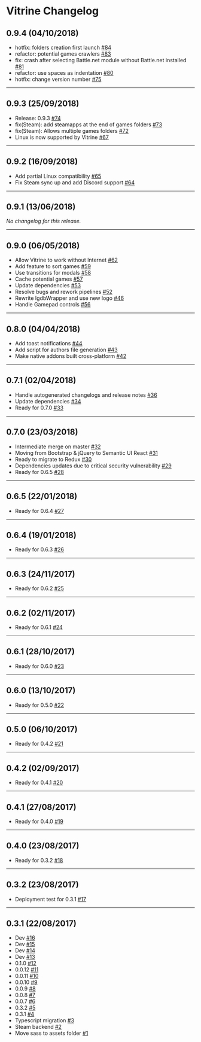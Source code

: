 # Vitrine Changelog

## 0.9.4 (04/10/2018)
- hotfix: folders creation first launch [#84](https://github.com/paul-roman/vitrine/pull/84)
- refactor: potential games crawlers [#83](https://github.com/paul-roman/vitrine/pull/83)
- fix: crash after selecting Battle.net module without Battle.net installed [#81](https://github.com/paul-roman/vitrine/pull/81)
- refactor: use spaces as indentation [#80](https://github.com/paul-roman/vitrine/pull/80)
- hotfix: change version number [#75](https://github.com/paul-roman/vitrine/pull/75)

---

## 0.9.3 (25/09/2018)
- Release: 0.9.3 [#74](https://github.com/paul-roman/vitrine/pull/74)
- fix(Steam): add steamapps at the end of games folders [#73](https://github.com/paul-roman/vitrine/pull/73)
- fix(Steam): Allows multiple games folders [#72](https://github.com/paul-roman/vitrine/pull/72)
- Linux is now supported by Vitrine [#67](https://github.com/paul-roman/vitrine/pull/67)

---

## 0.9.2 (16/09/2018)
- Add partial Linux compatibility [#65](https://github.com/paul-roman/vitrine/pull/65)
- Fix Steam sync up and add Discord support [#64](https://github.com/paul-roman/vitrine/pull/64)

---

## 0.9.1 (13/06/2018)
*No changelog for this release.*

---

## 0.9.0 (06/05/2018)
- Allow Vitrine to work without Internet [#62](https://github.com/paul-roman/vitrine/pull/62)
- Add feature to sort games [#59](https://github.com/paul-roman/vitrine/pull/59)
- Use transitions for modals [#58](https://github.com/paul-roman/vitrine/pull/58)
- Cache potential games [#57](https://github.com/paul-roman/vitrine/pull/57)
- Update dependencies [#53](https://github.com/paul-roman/vitrine/pull/53)
- Resolve bugs and rework pipelines [#52](https://github.com/paul-roman/vitrine/pull/52)
- Rewrite IgdbWrapper and use new logo [#46](https://github.com/paul-roman/vitrine/pull/46)
- Handle Gamepad controls [#56](https://github.com/paul-roman/vitrine/pull/56)

---

## 0.8.0 (04/04/2018)
- Add toast notifications [#44](https://github.com/paul-roman/vitrine/pull/44)
-  Add script for authors file generation [#43](https://github.com/paul-roman/vitrine/pull/43)
- Make native addons built cross-platform [#42](https://github.com/paul-roman/vitrine/pull/42)

---

## 0.7.1 (02/04/2018)
- Handle autogenerated changelogs and release notes [#36](https://github.com/paul-roman/vitrine/pull/36)
- Update dependencies [#34](https://github.com/paul-roman/vitrine/pull/34)
- Ready for 0.7.0 [#33](https://github.com/paul-roman/vitrine/pull/33)

---

## 0.7.0 (23/03/2018)
- Intermediate merge on master [#32](https://github.com/paul-roman/vitrine/pull/32)
- Moving from Bootstrap & jQuery to Semantic UI React [#31](https://github.com/paul-roman/vitrine/pull/31)
- Ready to migrate to Redux [#30](https://github.com/paul-roman/vitrine/pull/30)
- Dependencies updates due to critical security vulnerability [#29](https://github.com/paul-roman/vitrine/pull/29)
- Ready for 0.6.5 [#28](https://github.com/paul-roman/vitrine/pull/28)

---

## 0.6.5 (22/01/2018)
- Ready for 0.6.4 [#27](https://github.com/paul-roman/vitrine/pull/27)

---

## 0.6.4 (19/01/2018)
- Ready for 0.6.3 [#26](https://github.com/paul-roman/vitrine/pull/26)

---

## 0.6.3 (24/11/2017)
- Ready for 0.6.2 [#25](https://github.com/paul-roman/vitrine/pull/25)

---

## 0.6.2 (02/11/2017)
- Ready for 0.6.1 [#24](https://github.com/paul-roman/vitrine/pull/24)

---

## 0.6.1 (28/10/2017)
- Ready for 0.6.0 [#23](https://github.com/paul-roman/vitrine/pull/23)

---

## 0.6.0 (13/10/2017)
- Ready for 0.5.0 [#22](https://github.com/paul-roman/vitrine/pull/22)

---

## 0.5.0 (06/10/2017)
- Ready for 0.4.2 [#21](https://github.com/paul-roman/vitrine/pull/21)

---

## 0.4.2 (02/09/2017)
- Ready for 0.4.1 [#20](https://github.com/paul-roman/vitrine/pull/20)

---

## 0.4.1 (27/08/2017)
- Ready for 0.4.0 [#19](https://github.com/paul-roman/vitrine/pull/19)

---

## 0.4.0 (23/08/2017)
- Ready for 0.3.2 [#18](https://github.com/paul-roman/vitrine/pull/18)

---

## 0.3.2 (23/08/2017)
- Deployment test for 0.3.1 [#17](https://github.com/paul-roman/vitrine/pull/17)

---

## 0.3.1 (22/08/2017)
- Dev [#16](https://github.com/paul-roman/vitrine/pull/16)
- Dev [#15](https://github.com/paul-roman/vitrine/pull/15)
- Dev [#14](https://github.com/paul-roman/vitrine/pull/14)
- Dev [#13](https://github.com/paul-roman/vitrine/pull/13)
- 0.1.0 [#12](https://github.com/paul-roman/vitrine/pull/12)
- 0.0.12 [#11](https://github.com/paul-roman/vitrine/pull/11)
- 0.0.11 [#10](https://github.com/paul-roman/vitrine/pull/10)
- 0.0.10 [#9](https://github.com/paul-roman/vitrine/pull/9)
- 0.0.9 [#8](https://github.com/paul-roman/vitrine/pull/8)
- 0.0.8 [#7](https://github.com/paul-roman/vitrine/pull/7)
- 0.0.7 [#6](https://github.com/paul-roman/vitrine/pull/6)
- 0.3.2 [#5](https://github.com/paul-roman/vitrine/pull/5)
- 0.3.1 [#4](https://github.com/paul-roman/vitrine/pull/4)
- Typescript migration [#3](https://github.com/paul-roman/vitrine/pull/3)
- Steam backend [#2](https://github.com/paul-roman/vitrine/pull/2)
- Move sass to assets folder [#1](https://github.com/paul-roman/vitrine/pull/1)
